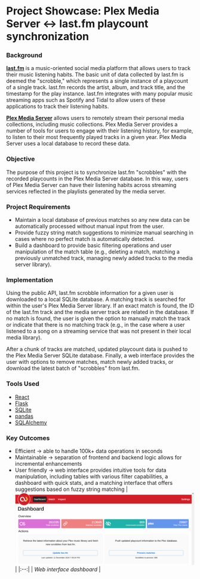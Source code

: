 # Project Showcase: Plex Media Server <-> last.fm playcount synchronization
### Background
[**last.fm**](https://www.last.fm/) is a music-oriented social media platform that allows users to track their music listening habits. The basic unit of data collected by last.fm is deemed the "scrobble," which represents a single instance of a playcount of a single track. last.fm records the artist, album, and track title, and the timestamp for the play instance. last.fm integrates with many popular music streaming apps such as Spotify and Tidal to allow users of these applications to track their listening habits.

[**Plex Media Server**](https://www.plex.tv/) allows users to remotely stream their personal media collections, including music collections. Plex Media Server provides a number of tools for users to engage with their listening history, for example, to listen to their most frequently played tracks in a given year. Plex Media Server uses a local database to record these data.
### Objective
The purpose of this project is to synchronize last.fm "scrobbles" with the recorded playcounts in the Plex Media Server database. In this way, users of Plex Media Server can have their listening habits across streaming services reflected in the playlists generated by the media server.
### Project Requirements
- Maintain a local database of previous matches so any new data can be automatically processed without manual input from the user.
- Provide fuzzy string match suggestions to minimize manual searching in cases where no perfect match is automatically detected.
- Build a dashboard to provide basic filtering operations and user manipulation of the match table (e.g., deleting a match, matching a previously unmatched track, managing newly added tracks to the media server library).
### Implementation
Using the public API, last.fm scrobble information for a given user is downloaded to a local SQLite database. A matching track is searched for within the user's Plex Media Server library. If an exact match is found, the ID of the last.fm track and the media server track are related in the database. If no match is found, the user is given the option to manually match the track or indicate that there is no matching track (e.g., in the case where a user listened to a song on a streaming service that was not present in their local media library).

After a chunk of tracks are matched, updated playcount data is pushed to the Plex Media Server SQLite database.
Finally, a web interface provides the user with options to remove matches, match newly added tracks, or download the latest batch of "scrobbles" from last.fm.
### Tools Used
- [React](https://react.dev/)
- [Flask](https://flask.palletsprojects.com/en/stable/)
- [SQLite](https://www.sqlite.org/)
- [pandas](https://pandas.pydata.org/)
- [SQLAlchemy](https://www.sqlalchemy.org/)
### Key Outcomes
- Efficient -> able to handle 100k+ data operations in seconds
- Maintainable -> separation of frontend and backend logic allows for incremental enhancements 
- User friendly -> web interface provides intuitive tools for data manipulation, including tables with various filter capabilities, a dashboard with quick stats, and a matching interface that offers suggestions based on fuzzy string matching
| ![dashboard-cropped.png](https://github.com/andrew-meis/plex-last-fm-webapp/blob/main/public/dashboard-cropped.png?raw=true) | 
|:--:| 
| *Web interface dashboard* |